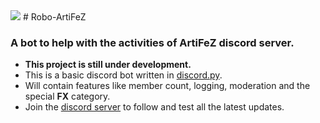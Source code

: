 <img src = "https://cdn.discordapp.com/attachments/718627431673626664/787768252910534686/wide-logo4.png">
</img>
# Robo-ArtiFeZ
<h3>A bot to help with the activities of ArtiFeZ discord server.</h3>
<ul>
<li><b>This project is still under development.</b></li>
<li>This is a basic discord bot written in <a href="https://pypi.org/project/discord.py/">discord.py</a>.</li>
<li>Will contain features like member count, logging, moderation and the special <b>FX</b> category.</li>
<li>Join the <a href = "https://discord.gg/nT7kQe6jUE">discord server</a> to follow and test all the latest updates.</li>
</ul>
